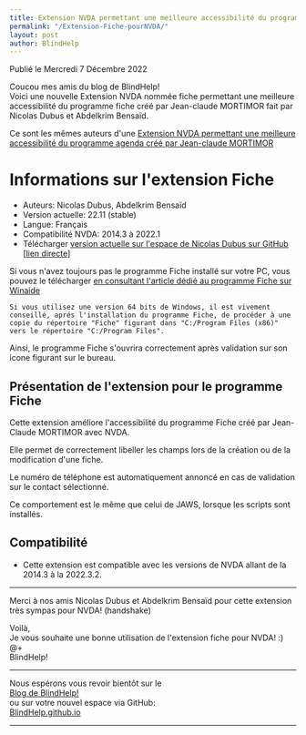 ```yaml
---
title: Extension NVDA permettant une meilleure accessibilité du programme fiche créé par Jean-claude MORTIMOR
permalink: "/Extension-Fiche-pourNVDA/"
layout: post
author: BlindHelp
---
```


<footer>Publié le Mercredi 7 Décembre 2022</footer>


Coucou mes amis du blog de BlindHelp!    
Voici une nouvelle Extension NVDA nommée fiche permettant une meilleure accessibilité du programme fiche créé par Jean-claude MORTIMOR fait  par Nicolas Dubus et Abdelkrim Bensaïd.    

Ce sont les mêmes auteurs d'une [Extension NVDA permettant une meilleure accessibilité du programme agenda créé par Jean-claude MORTIMOR](https://blindhelp.github.io/Extension-Agenda-pourNVDA/)    

# Informations sur l'extension Fiche #

* Auteurs: Nicolas Dubus, Abdelkrim Bensaïd
* Version actuelle: 22.11 (stable)
* Langue: Français
* Compatibilité NVDA: 2014.3 à 2022.1
* Télécharger [version actuelle sur l'espace de Nicolas Dubus  sur GitHub [lien directe]](https://github.com/ndubus/fiche/releases/download/v22.11/fiche-22.11.nvda-addon)

Si vous n'avez toujours pas le programme Fiche installé sur votre PC, vous pouvez le télécharger [en consultant l'article dédié au programme Fiche sur Winaide](http://www.winaide.net/spip.php?article35)

`Si vous utilisez une version 64 bits de Windows, il est vivement conseillé, aprés l'installation du programme Fiche, de procéder à une copie du répertoire "Fiche" figurant dans "C:/Program Files (x86)" vers le répertoire "C:/Program Files".`    

Ainsi, le programme Fiche s'ouvrira correctement après validation sur son icone figurant sur le bureau.    

## Présentation de l'extension pour le programme Fiche ##

Cette extension améliore l'accessibilité du programme Fiche créé par Jean-Claude MORTIMOR avec NVDA.

Elle permet de correctement libeller les champs lors de la création ou de la modification d'une fiche.

Le numéro de téléphone est automatiquement annoncé en cas de validation sur le contact sélectionné.

Ce comportement est le même que celui de JAWS, lorsque les scripts sont installés.

## Compatibilité ##

* Cette extension est compatible avec les versions de NVDA allant de la 2014.3 à la 2022.3.2.

---

Merci à nos amis Nicolas Dubus et Abdelkrim Bensaïd pour cette extension très sympas pour NVDA! (handshake)    

Voilà,    
Je vous souhaite une bonne utilisation de l'extension fiche pour NVDA! :)    
@+    
BlindHelp!    

---

Nous espérons vous revoir bientôt sur le      
[Blog de BlindHelp!](http://blindhelp.blogspot.fr/)                    
ou sur  votre nouvel espace via GitHub:                     
[BlindHelp.github.io](https://blindhelp.github.io)                    

---